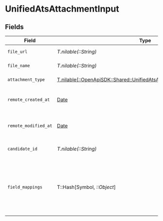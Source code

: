 # UnifiedAtsAttachmentInput


## Fields

| Field                                                                                                                                      | Type                                                                                                                                       | Required                                                                                                                                   | Description                                                                                                                                | Example                                                                                                                                    |
| ------------------------------------------------------------------------------------------------------------------------------------------ | ------------------------------------------------------------------------------------------------------------------------------------------ | ------------------------------------------------------------------------------------------------------------------------------------------ | ------------------------------------------------------------------------------------------------------------------------------------------ | ------------------------------------------------------------------------------------------------------------------------------------------ |
| `file_url`                                                                                                                                 | *T.nilable(::String)*                                                                                                                      | :heavy_minus_sign:                                                                                                                         | The URL of the file                                                                                                                        | https://example.com/file.pdf                                                                                                               |
| `file_name`                                                                                                                                | *T.nilable(::String)*                                                                                                                      | :heavy_minus_sign:                                                                                                                         | The name of the file                                                                                                                       | file.pdf                                                                                                                                   |
| `attachment_type`                                                                                                                          | [T.nilable(::OpenApiSDK::Shared::UnifiedAtsAttachmentInputAttachmentType)](../../models/shared/unifiedatsattachmentinputattachmenttype.md) | :heavy_minus_sign:                                                                                                                         | The type of the file                                                                                                                       | RESUME                                                                                                                                     |
| `remote_created_at`                                                                                                                        | [Date](https://ruby-doc.org/stdlib-2.6.1/libdoc/date/rdoc/Date.html)                                                                       | :heavy_minus_sign:                                                                                                                         | The remote creation date of the attachment                                                                                                 | 2024-10-01T12:00:00Z                                                                                                                       |
| `remote_modified_at`                                                                                                                       | [Date](https://ruby-doc.org/stdlib-2.6.1/libdoc/date/rdoc/Date.html)                                                                       | :heavy_minus_sign:                                                                                                                         | The remote modification date of the attachment                                                                                             | 2024-10-01T12:00:00Z                                                                                                                       |
| `candidate_id`                                                                                                                             | *T.nilable(::String)*                                                                                                                      | :heavy_minus_sign:                                                                                                                         | The UUID of the candidate                                                                                                                  | 801f9ede-c698-4e66-a7fc-48d19eebaa4f                                                                                                       |
| `field_mappings`                                                                                                                           | T::Hash[Symbol, *::Object*]                                                                                                                | :heavy_minus_sign:                                                                                                                         | The custom field mappings of the object between the remote 3rd party & Panora                                                              | {<br/>"fav_dish": "broccoli",<br/>"fav_color": "red"<br/>}                                                                                 |